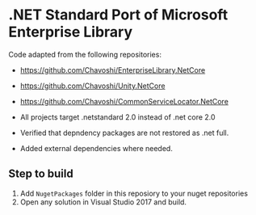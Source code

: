 # .NET Standard Port of Microsoft Enterprise Library

Code adapted from the following repositories:

-  https://github.com/Chavoshi/EnterpriseLibrary.NetCore
-  https://github.com/Chavoshi/Unity.NetCore 
-  https://github.com/Chavoshi/CommonServiceLocator.NetCore 

- All projects target .netstandard 2.0 instead of .net core 2.0
- Verified that depndency packages are not restored as .net full.
- Added external dependencies where needed.


## Step to build

1. Add `NugetPackages` folder in this reposiory to your nuget repositories
2. Open any solution in Visual Studio 2017 and build.
